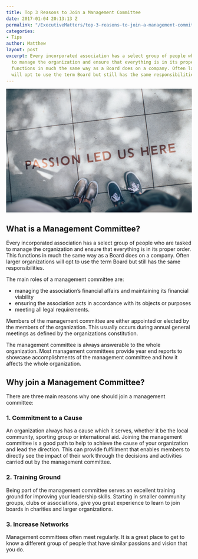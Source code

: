 ```yaml
---
title: Top 3 Reasons to Join a Management Committee
date: 2017-01-04 20:13:13 Z
permalink: "/ExecutiveMatters/top-3-reasons-to-join-a-management-committee/"
categories:
- Tips
author: Matthew
layout: post
excerpt: Every incorporated association has a select group of people who are tasked
  to manage the organization and ensure that everything is in its proper order. This
  functions in much the same way as a Board does on a company. Often larger organizations
  will opt to use the term Board but still has the same responsibilities.
---
```


<img class="img-fluid" src="/content/posts/feet-passion.png" />

## What is a Management Committee?

Every incorporated association has a select group of people who are tasked to manage the organization and ensure that everything is in its proper order. This functions in much the same way as a Board does on a company. Often larger organizations will opt to use the term Board but still has the same responsibilities. 

The main roles of a management committee are: 

* managing the association&#8217;s financial affairs and maintaining its financial viability 
* ensuring the association acts in accordance with its objects or purposes 
* meeting all legal requirements.

Members of the management committee are either appointed or elected by the members of the organization. This usually occurs during annual general meetings as defined by the organizations constitution.

The management committee is always answerable to the whole organization. Most management committees provide year end reports to showcase accomplishments of the management committee and how it affects the whole organization. 

## Why join a Management Committee?

There are three main reasons why one should join a management committee: 

### 1. Commitment to a Cause

An organization always has a cause which it serves, whether it be the local community, sporting group or international aid. Joining the management committee is a good path to help to achieve the cause of your organization and lead the direction. This can provide fulfillment that enables members to directly see the impact of their work through the decisions and activities carried out by the management committee. 

### 2. Training Ground

Being part of the management committee serves an excellent training ground for improving your leadership skills. Starting in smaller community groups, clubs or associations, give you great experience to learn to join boards in charities and larger organizations.

### 3. Increase Networks

Management committees often meet regularly. It is a great place to get to know a different group of people that have similar passions and vision that you do.

